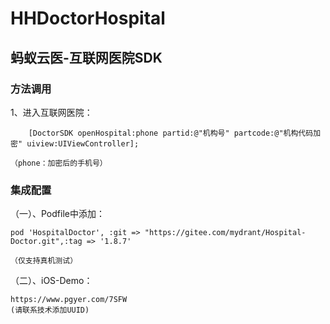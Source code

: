 # HHDoctorHospital

## 蚂蚁云医-互联网医院SDK

### 方法调用

1、进入互联网医院：

        [DoctorSDK openHospital:phone partid:@"机构号" partcode:@"机构代码加密" uiview:UIViewController];
    
    （phone：加密后的手机号）
   
   
### 集成配置

 （一）、Podfile中添加：

    pod 'HospitalDoctor', :git => "https://gitee.com/mydrant/Hospital-Doctor.git",:tag => '1.8.7'
    
    （仅支持真机测试）

    
    
 （二）、iOS-Demo：
  
    https://www.pgyer.com/7SFW
    (请联系技术添加UUID)
